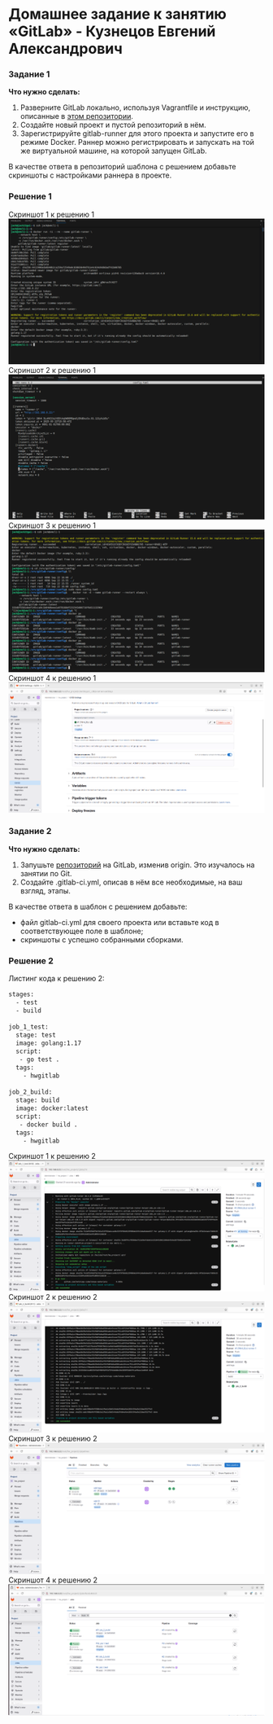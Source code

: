 # Домашнее задание к занятию «GitLab» - Кузнецов Евгений Александрович

### Задание 1

**Что нужно сделать:**

1. Разверните GitLab локально, используя Vagrantfile и инструкцию, описанные в [этом репозитории](https://github.com/netology-code/sdvps-materials/tree/main/gitlab).   
2. Создайте новый проект и пустой репозиторий в нём.
3. Зарегистрируйте gitlab-runner для этого проекта и запустите его в режиме Docker. Раннер можно регистрировать и запускать на той же виртуальной машине, на которой запущен GitLab.

В качестве ответа в репозиторий шаблона с решением добавьте скриншоты с настройками раннера в проекте.

### Решение 1

Скриншот 1 к решению 1
![Screen 1](https://github.com/jack34ru/GitLab/blob/master/screens/Screenshot_99.png)
Скриншот 2 к решению 1
![Screen 2](https://github.com/jack34ru/GitLab/blob/master/screens/Screenshot_100.png)
Скриншот 3 к решению 1
![Screen 3](https://github.com/jack34ru/GitLab/blob/master/screens/Screenshot_101.png)
Скриншот 4 к решению 1
![Screen 4](https://github.com/jack34ru/GitLab/blob/master/screens/Screenshot_102.png)

### Задание 2

**Что нужно сделать:**

1. Запушьте [репозиторий](https://github.com/netology-code/sdvps-materials/tree/main/gitlab) на GitLab, изменив origin. Это изучалось на занятии по Git.
2. Создайте .gitlab-ci.yml, описав в нём все необходимые, на ваш взгляд, этапы.

В качестве ответа в шаблон с решением добавьте: 
   
 * файл gitlab-ci.yml для своего проекта или вставьте код в соответствующее поле в шаблоне; 
 * скриншоты с успешно собранными сборками.

 ### Решение 2

 Листинг кода к решению 2:
```
stages:
  - test
  - build

job_1_test:
  stage: test
  image: golang:1.17
  script: 
   - go test .
  tags:
    - hwgitlab

job_2_build:
  stage: build
  image: docker:latest
  script:
   - docker build .
  tags:
    - hwgitlab

```

Скриншот 1 к решению 2
![Screen 5](https://github.com/jack34ru/GitLab/blob/master/screens/Screenshot_103.png)
Скриншот 2 к решению 2
![Screen 6](https://github.com/jack34ru/GitLab/blob/master/screens/Screenshot_104.png)
Скриншот 3 к решению 2
![Screen 7](https://github.com/jack34ru/GitLab/blob/master/screens/Screenshot_105.png)
Скриншот 4 к решению 2
![Screen 4](https://github.com/jack34ru/GitLab/blob/master/screens/Screenshot_106.png)